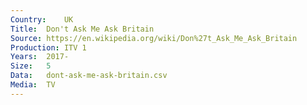```yaml
---
Country:	UK
Title:	Don't Ask Me Ask Britain
Source:	https://en.wikipedia.org/wiki/Don%27t_Ask_Me_Ask_Britain
Production:	ITV 1
Years:	2017-
Size:	5
Data:	dont-ask-me-ask-britain.csv
Media:	TV
---
```


